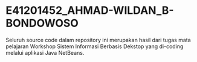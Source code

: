 # E41201452_AHMAD-WILDAN_B-BONDOWOSO

Seluruh source code dalam repository ini merupakan hasil dari tugas mata pelajaran Workshop Sistem Informasi Berbasis Dekstop yang di-coding melalui aplikasi Java NetBeans.
